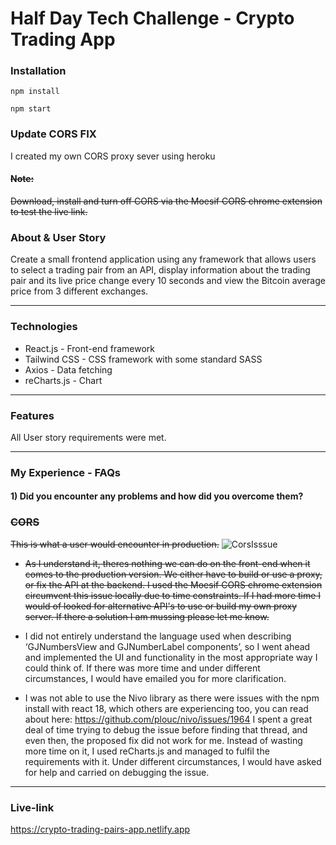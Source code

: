 # Half Day Tech Challenge - Crypto Trading App

### Installation

```
npm install
```

```
npm start
```

### Update CORS FIX

I created my own CORS proxy sever using heroku

#### ~~Note:~~

~~Download, install and turn off CORS via the Moesif CORS chrome extension to test the live link.~~

### About & User Story

Create a small frontend application using any framework that allows users to select a trading pair from an API, display information about the trading pair and its live price change every 10 seconds and view the Bitcoin average price from 3 different exchanges.

---

### Technologies

- React.js - Front-end framework
- Tailwind CSS - CSS framework with some standard SASS
- Axios - Data fetching
- reCharts.js - Chart

---

### Features

All User story requirements were met.

---

### My Experience - FAQs

#### 1) Did you encounter any problems and how did you overcome them?

### ~~CORS~~

~~This is what a user would encounter in production.~~
![CorsIsssue](https://i.imgur.com/I4w1OkM.png)

- ~~As I understand it, theres nothing we can do on the front-end when it comes to the production version. We either have to build or use a proxy, or fix the API at the backend. I used the Moesif CORS chrome extension circumvent this issue locally due to time constraints. If I had more time I would of looked for alternative API's to use or build my own proxy server. If there a solution I am mussing please let me know.~~

- I did not entirely understand the language used when describing ‘GJNumbersView and GJNumberLabel components’, so I went ahead and implemented the UI and functionality in the most appropriate way I could think of. If there was more time and under different circumstances, I would have emailed you for more clarification.

- I was not able to use the Nivo library as there were issues with the npm install with react 18, which others are experiencing too, you can read about here: https://github.com/plouc/nivo/issues/1964
  I spent a great deal of time trying to debug the issue before finding that thread, and even then, the proposed fix did not work for me. Instead of wasting more time on it, I used
  reCharts.js and managed to fulfil the requirements with it. Under different circumstances, I would have asked for help and carried on debugging the issue.

---

### Live-link

https://crypto-trading-pairs-app.netlify.app
